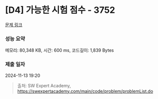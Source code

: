 # [D4] 가능한 시험 점수 - 3752 

[문제 링크](https://swexpertacademy.com/main/code/problem/problemDetail.do?contestProbId=AWHPkqBqAEsDFAUn) 

### 성능 요약

메모리: 80,348 KB, 시간: 600 ms, 코드길이: 1,839 Bytes

### 제출 일자

2024-11-13 19:20



> 출처: SW Expert Academy, https://swexpertacademy.com/main/code/problem/problemList.do